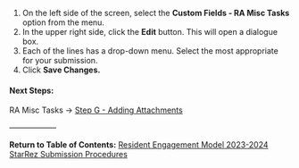 1. On the left side of the screen, select the **Custom Fields - RA Misc Tasks** option from the menu.
2. In the upper right side, click the **Edit** button. This will open a dialogue box.
3. Each of the lines has a drop-down menu. Select the most appropriate for your submission.
4. Click **Save Changes.**

#### Next Steps:
RA Misc Tasks -> [Step G - Adding Attachments](Step%20G%20-%20Adding%20Attachments.md)

——————

**Return to Table of Contents:**
[Resident Engagement Model 2023-2024 StarRez Submission Procedures](Resident%20Engagement%20Model%202023-2024%20StarRez%20Submission%20Procedures.md)